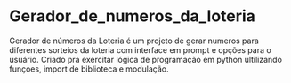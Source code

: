 # Gerador_de_numeros_da_loteria
Gerador de números da Loteria é um projeto de gerar numeros para diferentes sorteios da loteria com interface em prompt e opções para o usuário.
Criado pra exercitar lógica de programação em python ultilizando funçoes, import de biblioteca e modulação.
